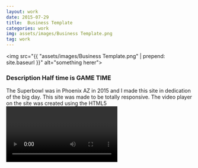 ```yaml
---
layout: work
date: 2015-07-29
title:  Business Template
categories: work
img: assets/images/Business Template.png
tag: work
---
```


<img src="{{ "assets/images/Business Template.png" | prepend: site.baseurl }}" alt="something herer">



### Description Half time is GAME TIME

The Superbowl was in Phoenix AZ in 2015 and I made this site in dedication of the big day. This site was made to be totally responsive. The video player on the site was created using the HTML5 <video> tag. Forms, as many of you know, can be a bit tricky to style and place in the correct locations. Since this page was created I have practiced many a form and I can create forms with much more easy. You can not tell from these images but there is also some transitions and transforms at play here. 
